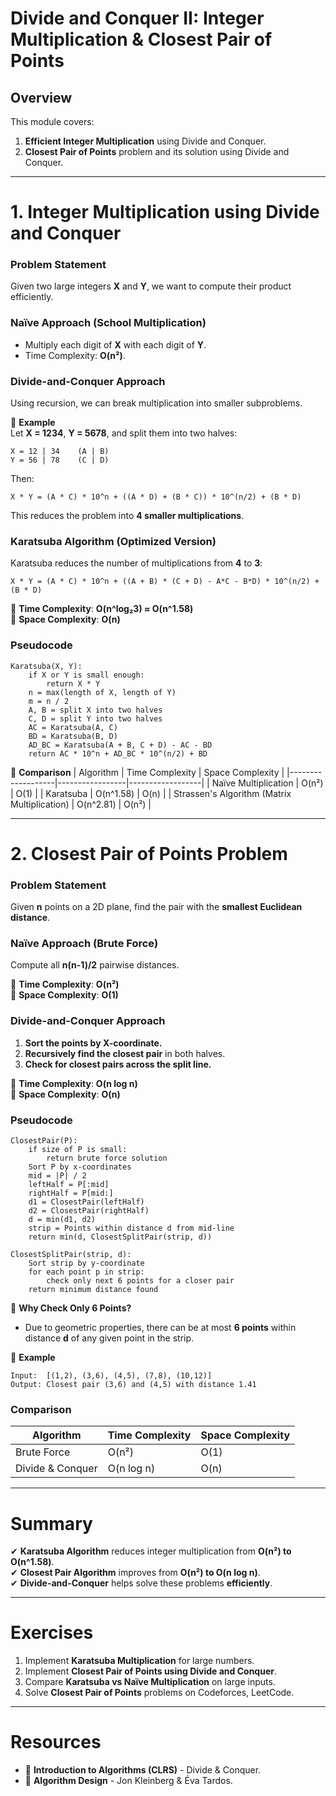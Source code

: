 # Divide and Conquer II: Integer Multiplication & Closest Pair of Points

## Overview
This module covers:
1. **Efficient Integer Multiplication** using Divide and Conquer.
2. **Closest Pair of Points** problem and its solution using Divide and Conquer.

---

# 1. **Integer Multiplication using Divide and Conquer**

### **Problem Statement**
Given two large integers **X** and **Y**, we want to compute their product efficiently.

### **Naïve Approach (School Multiplication)**
- Multiply each digit of **X** with each digit of **Y**.
- Time Complexity: **O(n²)**.

### **Divide-and-Conquer Approach**
Using recursion, we can break multiplication into smaller subproblems.

📌 **Example**  
Let **X = 1234**, **Y = 5678**, and split them into two halves:
```
X = 12 | 34    (A | B)
Y = 56 | 78    (C | D)
```
Then:
```
X * Y = (A * C) * 10^n + ((A * D) + (B * C)) * 10^(n/2) + (B * D)
```
This reduces the problem into **4 smaller multiplications**.

### **Karatsuba Algorithm (Optimized Version)**
Karatsuba reduces the number of multiplications from **4** to **3**:
```
X * Y = (A * C) * 10^n + ((A + B) * (C + D) - A*C - B*D) * 10^(n/2) + (B * D)
```
📌 **Time Complexity**: **O(n^log₂3) ≈ O(n^1.58)**  
📌 **Space Complexity**: **O(n)**  

### **Pseudocode**
```
Karatsuba(X, Y):
    if X or Y is small enough:
        return X * Y
    n = max(length of X, length of Y)
    m = n / 2
    A, B = split X into two halves
    C, D = split Y into two halves
    AC = Karatsuba(A, C)
    BD = Karatsuba(B, D)
    AD_BC = Karatsuba(A + B, C + D) - AC - BD
    return AC * 10^n + AD_BC * 10^(n/2) + BD
```

📌 **Comparison**
| Algorithm          | Time Complexity  | Space Complexity |
|-------------------|-----------------|------------------|
| Naïve Multiplication | O(n²)         | O(1)            |
| Karatsuba         | O(n^1.58)       | O(n)            |
| Strassen's Algorithm (Matrix Multiplication) | O(n^2.81) | O(n²) |

---

# 2. **Closest Pair of Points Problem**

### **Problem Statement**
Given **n** points on a 2D plane, find the pair with the **smallest Euclidean distance**.

### **Naïve Approach (Brute Force)**
Compute all **n(n-1)/2** pairwise distances.

📌 **Time Complexity**: **O(n²)**  
📌 **Space Complexity**: **O(1)**  

### **Divide-and-Conquer Approach**
1. **Sort the points by X-coordinate.**
2. **Recursively find the closest pair** in both halves.
3. **Check for closest pairs across the split line.**

📌 **Time Complexity**: **O(n log n)**  
📌 **Space Complexity**: **O(n)**  

### **Pseudocode**
```
ClosestPair(P):
    if size of P is small:
        return brute force solution
    Sort P by x-coordinates
    mid = |P| / 2
    leftHalf = P[:mid]
    rightHalf = P[mid:]
    d1 = ClosestPair(leftHalf)
    d2 = ClosestPair(rightHalf)
    d = min(d1, d2)
    strip = Points within distance d from mid-line
    return min(d, ClosestSplitPair(strip, d))
```

```
ClosestSplitPair(strip, d):
    Sort strip by y-coordinate
    for each point p in strip:
        check only next 6 points for a closer pair
    return minimum distance found
```

📌 **Why Check Only 6 Points?**
- Due to geometric properties, there can be at most **6 points** within distance **d** of any given point in the strip.

📌 **Example**
```
Input:  [(1,2), (3,6), (4,5), (7,8), (10,12)]
Output: Closest pair (3,6) and (4,5) with distance 1.41
```

### **Comparison**
| Algorithm          | Time Complexity  | Space Complexity |
|-------------------|-----------------|------------------|
| Brute Force      | O(n²)           | O(1)            |
| Divide & Conquer | O(n log n)      | O(n)            |

---

# **Summary**
✔ **Karatsuba Algorithm** reduces integer multiplication from **O(n²) to O(n^1.58)**.  
✔ **Closest Pair Algorithm** improves from **O(n²) to O(n log n)**.  
✔ **Divide-and-Conquer** helps solve these problems **efficiently**.  

---

# **Exercises**
1. Implement **Karatsuba Multiplication** for large numbers.
2. Implement **Closest Pair of Points using Divide and Conquer**.
3. Compare **Karatsuba vs Naïve Multiplication** on large inputs.
4. Solve **Closest Pair of Points** problems on Codeforces, LeetCode.

---

# **Resources**
- 📖 **Introduction to Algorithms (CLRS)** - Divide & Conquer.
- 📖 **Algorithm Design** - Jon Kleinberg & Éva Tardos.